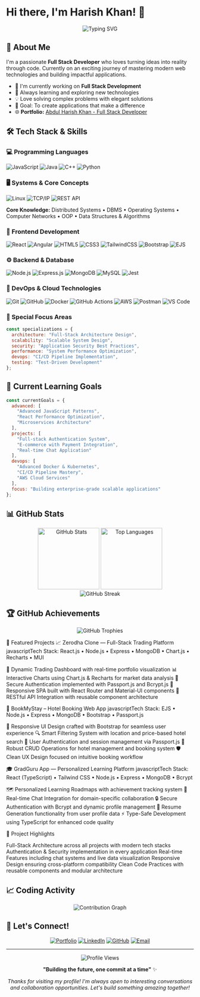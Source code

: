 # Hi there, I'm Harish Khan! 👋

<div align="center">
  <img src="https://readme-typing-svg.demolab.com?font=Fira+Code&pause=1000&color=2196F3&center=true&vCenter=true&width=435&lines=Full+Stack+Developer+🚀;Always+learning+new+things+💡;Building+amazing+projects+✨" alt="Typing SVG" />
</div>

## 🚀 About Me

I'm a passionate **Full Stack Developer** who loves turning ideas into reality through code. Currently on an exciting journey of mastering modern web technologies and building impactful applications.

- 🔭 I'm currently working on **Full Stack Development**
- 🌱 Always learning and exploring new technologies
- 💡 Love solving complex problems with elegant solutions
- 🎯 Goal: To create applications that make a difference
- 🌐 **Portfolio:** [Abdul Harish Khan - Full Stack Developer](your-portfolio-link-here)

## 🛠️ Tech Stack & Skills

### 💻 Programming Languages
![JavaScript](https://img.shields.io/badge/JavaScript-F7DF1E?style=for-the-badge&logo=javascript&logoColor=black)
![Java](https://img.shields.io/badge/Java-ED8B00?style=for-the-badge&logo=openjdk&logoColor=white)
![C++](https://img.shields.io/badge/C%2B%2B-00599C?style=for-the-badge&logo=c%2B%2B&logoColor=white)
![Python](https://img.shields.io/badge/Python-3776AB?style=for-the-badge&logo=python&logoColor=white)

### 🖥️ Systems & Core Concepts
![Linux](https://img.shields.io/badge/Linux-FCC624?style=for-the-badge&logo=linux&logoColor=black)
![TCP/IP](https://img.shields.io/badge/TCP%2FIP-4285F4?style=for-the-badge&logo=google-cloud&logoColor=white)
![REST API](https://img.shields.io/badge/REST_APIs-FF6C37?style=for-the-badge&logo=api&logoColor=white)

**Core Knowledge:** Distributed Systems • DBMS • Operating Systems • Computer Networks • OOP • Data Structures & Algorithms

### 🎨 Frontend Development
![React](https://img.shields.io/badge/React-20232A?style=for-the-badge&logo=react&logoColor=61DAFB)
![Angular](https://img.shields.io/badge/Angular-DD0031?style=for-the-badge&logo=angular&logoColor=white)
![HTML5](https://img.shields.io/badge/HTML5-E34F26?style=for-the-badge&logo=html5&logoColor=white)
![CSS3](https://img.shields.io/badge/CSS3-1572B6?style=for-the-badge&logo=css3&logoColor=white)
![TailwindCSS](https://img.shields.io/badge/Tailwind_CSS-38B2AC?style=for-the-badge&logo=tailwind-css&logoColor=white)
![Bootstrap](https://img.shields.io/badge/Bootstrap-563D7C?style=for-the-badge&logo=bootstrap&logoColor=white)
![EJS](https://img.shields.io/badge/EJS-B4CA65?style=for-the-badge&logo=ejs&logoColor=black)

### ⚙️ Backend & Database
![Node.js](https://img.shields.io/badge/Node.js-43853D?style=for-the-badge&logo=node.js&logoColor=white)
![Express.js](https://img.shields.io/badge/Express.js-404D59?style=for-the-badge&logo=express&logoColor=white)
![MongoDB](https://img.shields.io/badge/MongoDB-4EA94B?style=for-the-badge&logo=mongodb&logoColor=white)
![MySQL](https://img.shields.io/badge/MySQL-00000F?style=for-the-badge&logo=mysql&logoColor=white)
![Jest](https://img.shields.io/badge/Jest-323330?style=for-the-badge&logo=Jest&logoColor=white)

### 🚀 DevOps & Cloud Technologies
![Git](https://img.shields.io/badge/Git-F05032?style=for-the-badge&logo=git&logoColor=white)
![GitHub](https://img.shields.io/badge/GitHub-100000?style=for-the-badge&logo=github&logoColor=white)
![Docker](https://img.shields.io/badge/Docker-2496ED?style=for-the-badge&logo=docker&logoColor=white)
![GitHub Actions](https://img.shields.io/badge/GitHub_Actions-2088FF?style=for-the-badge&logo=github-actions&logoColor=white)
![AWS](https://img.shields.io/badge/Amazon_AWS-232F3E?style=for-the-badge&logo=amazon-aws&logoColor=white)
![Postman](https://img.shields.io/badge/Postman-FF6C37?style=for-the-badge&logo=postman&logoColor=white)
![VS Code](https://img.shields.io/badge/Visual_Studio_Code-0078D4?style=for-the-badge&logo=visual%20studio%20code&logoColor=white)

### 🎯 Special Focus Areas
```javascript
const specializations = {
  architecture: "Full-Stack Architecture Design",
  scalability: "Scalable System Design",
  security: "Application Security Best Practices",
  performance: "System Performance Optimization",
  devops: "CI/CD Pipeline Implementation",
  testing: "Test-Driven Development"
};
```

## 🎯 Current Learning Goals

```javascript
const currentGoals = {
  advanced: [
    "Advanced JavaScript Patterns", 
    "React Performance Optimization",
    "Microservices Architecture"
  ],
  projects: [
    "Full-stack Authentication System", 
    "E-commerce with Payment Integration",
    "Real-time Chat Application"
  ],
  devops: [
    "Advanced Docker & Kubernetes", 
    "CI/CD Pipeline Mastery",
    "AWS Cloud Services"
  ],
  focus: "Building enterprise-grade scalable applications"
};
```

## 📊 GitHub Stats

<div align="center">
  <img src="https://github-readme-stats.vercel.app/api?username=haarish73&show_icons=true&theme=radical&hide_border=true&count_private=true" alt="GitHub Stats" height="165">
  <img src="https://github-readme-stats.vercel.app/api/top-langs/?username=haarish73&layout=compact&theme=radical&hide_border=true" alt="Top Languages" height="165">
</div>

<div align="center">
  <img src="https://github-readme-streak-stats.herokuapp.com/?user=haarish73&theme=radical&hide_border=true" alt="GitHub Streak" />
</div>

## 🏆 GitHub Achievements

<div align="center">
  <img src="https://github-profile-trophy.vercel.app/?username=haarish73&theme=radical&no-frame=true&margin-w=15" alt="GitHub Trophies" />
</div>

🌟 Featured Projects
📈 Zerodha Clone — Full-Stack Trading Platform
javascriptTech Stack: React.js • Node.js • Express • MongoDB • Chart.js • Recharts • MUI

🏦 Dynamic Trading Dashboard with real-time portfolio visualization
📊 Interactive Charts using Chart.js & Recharts for market data analysis
🔐 Secure Authentication implemented with Passport.js and Bcrypt.js
📱 Responsive SPA built with React Router and Material-UI components
🔧 RESTful API Integration with reusable component architecture

🏨 BookMyStay – Hotel Booking Web App
javascriptTech Stack: EJS • Node.js • Express • MongoDB • Bootstrap • Passport.js

🎨 Responsive UI Design crafted with Bootstrap for seamless user experience
🔍 Smart Filtering System with location and price-based hotel search
👤 User Authentication and session management via Passport.js
💾 Robust CRUD Operations for hotel management and booking system
🛡️ Clean UX Design focused on intuitive booking workflow

🎓 GradGuru App — Personalized Learning Platform
javascriptTech Stack: React (TypeScript) • Tailwind CSS • Node.js • Express • MongoDB • Bcrypt

🗺️ Personalized Learning Roadmaps with achievement tracking system
💬 Real-time Chat Integration for domain-specific collaboration
🔒 Secure Authentication with Bcrypt and dynamic profile management
📄 Resume Generation functionality from user profile data
⚡ Type-Safe Development using TypeScript for enhanced code quality


🚀 Project Highlights

Full-Stack Architecture across all projects with modern tech stacks
Authentication & Security implementation in every application
Real-time Features including chat systems and live data visualization
Responsive Design ensuring cross-platform compatibility
Clean Code Practices with reusable components and modular architecture

## 📈 Coding Activity

<div align="center">
  <img src="https://github-readme-activity-graph.vercel.app/graph?username=haarish73&theme=redical&hide_border=true" alt="Contribution Graph" />
</div>

## 🤝 Let's Connect!

<div align="center">
  
[![Portfolio](https://img.shields.io/badge/Portfolio-FF5722?style=for-the-badge&logo=google-chrome&logoColor=white)](your-portfolio-link-here)
[![LinkedIn](https://img.shields.io/badge/LinkedIn-0077B5?style=for-the-badge&logo=linkedin&logoColor=white)](https://www.linkedin.com/in/abdul-harish-khan/)
[![GitHub](https://img.shields.io/badge/GitHub-100000?style=for-the-badge&logo=github&logoColor=white)](https://github.com/haarish73)
[![Email](https://img.shields.io/badge/Email-D14836?style=for-the-badge&logo=gmail&logoColor=white)](mailto:your-email@example.com)

</div>

---

<div align="center">
  <img src="https://komarev.com/ghpvc/?username=haarish73&color=blueviolet&style=flat-square&label=Profile+Views" alt="Profile Views" />
</div>

<div align="center">
  
**"Building the future, one commit at a time"** ✨

*Thanks for visiting my profile! I'm always open to interesting conversations and collaboration opportunities. Let's build something amazing together!* 

</div>
